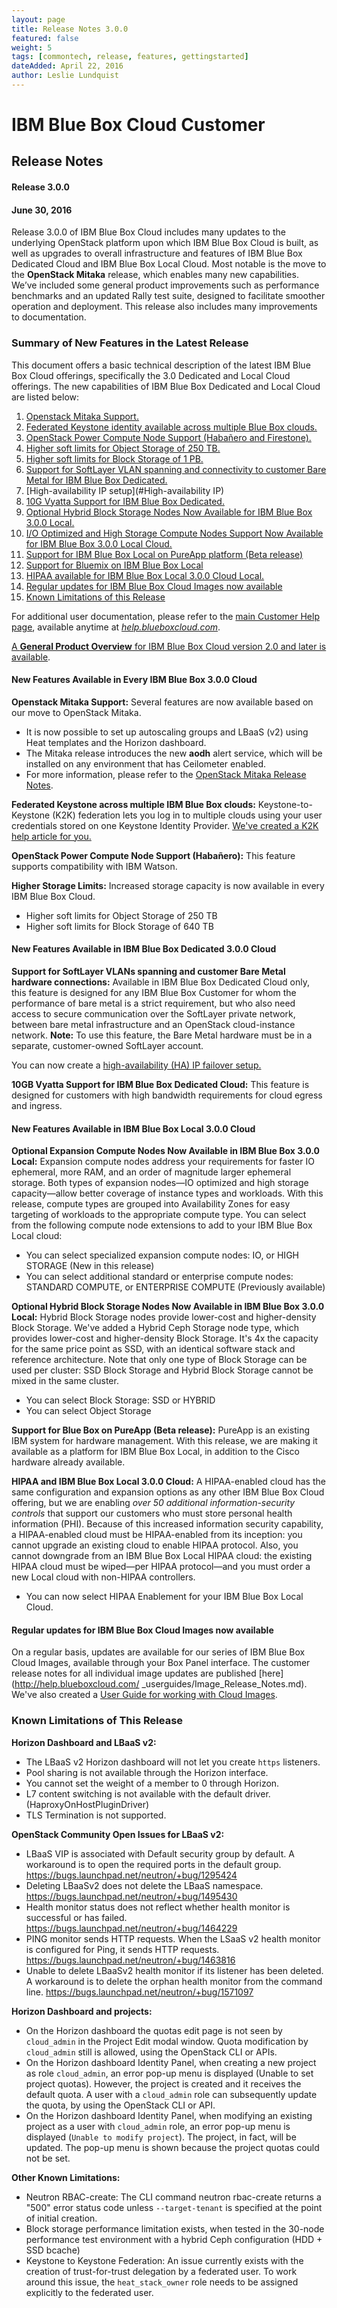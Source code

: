 ```yaml
---
layout: page
title: Release Notes 3.0.0
featured: false
weight: 5
tags: [commontech, release, features, gettingstarted]
dateAdded: April 22, 2016
author: Leslie Lundquist
---
```


# IBM Blue Box Cloud Customer

## Release Notes

#### Release 3.0.0
#### June 30, 2016

Release 3.0.0 of IBM Blue Box Cloud includes many updates to the underlying OpenStack platform upon which IBM Blue Box Cloud is built, as well as upgrades to overall infrastructure and features of IBM Blue Box Dedicated Cloud and IBM Blue Box Local Cloud. Most notable is the move to the **OpenStack Mitaka** release, which enables many new capabilities. We’ve included some general product improvements such as performance benchmarks and an updated Rally test suite, designed to facilitate smoother operation and deployment. This release also includes many improvements to documentation.

### Summary of New Features in the Latest Release

This document offers a basic technical description of the latest IBM Blue Box Cloud offerings, specifically the 3.0 Dedicated and Local Cloud offerings. The new capabilities of IBM Blue Box Dedicated and Local Cloud are listed below:

1. [Openstack Mitaka Support.](#openstack-mitaka)
2. [Federated Keystone identity available across multiple Blue Box clouds.](#federated-keystone)
3. [OpenStack Power Compute Node Support (Habañero and Firestone).](#power-compute)
4. [Higher soft limits for Object Storage of 250 TB.](#increased-storage)
5. [Higher soft limits for Block Storage of 1 PB.](#increased-storage)
6. [Support for SoftLayer VLAN spanning and connectivity to customer Bare Metal for IBM Blue Box Dedicated.](#transit-vlan)
7. [High-availability IP setup](#High-availability IP)
8. [10G Vyatta Support for IBM Blue Box Dedicated.](#10gb-vyatta)
9. [Optional Hybrid Block Storage Nodes Now Available for IBM Blue Box 3.0.0 Local.](#block-storage)
10. [I/O Optimized and High Storage Compute Nodes Support Now Available for IBM Blue Box 3.0.0 Local Cloud.](#)
11. [Support for IBM Blue Box Local on PureApp platform (Beta release)](#pure-app)
12. [Support for Bluemix on IBM Blue Box Local](#bluemix)
13. [HIPAA available for IBM Blue Box Local 3.0.0 Cloud Local.](#hipaa)
14. [Regular updates for IBM Blue Box Cloud Images now available](#regular-updates-for-ibm-blue-box-cloud-images-now-available)
15. [Known Limitations of this Release](#known-limitations-of-this-release)

For additional user documentation, please refer to the [main Customer Help page](http://ibm-blue-box-help.github.io/help-documentation/), available anytime at [_help.blueboxcloud.com_](http://ibm-blue-box-help.github.io/help-documentation/).

[A **General Product Overview** for IBM Blue Box Cloud version 2.0 and later is available](http://ibm-blue-box-help.github.io/help-documentation/gettingstarted/commontech/general_product_overview/).

#### New Features Available in Every IBM Blue Box 3.0.0 Cloud

**<a name="openstack-mitaka"></a>Openstack Mitaka Support:**
Several features are now available based on our move to OpenStack Mitaka. 
 * It is now possible to set up autoscaling groups and LBaaS (v2) using Heat templates and the Horizon dashboard.
 * The Mitaka release introduces the new **aodh** alert service, which will be installed on any environment that has Ceilometer enabled.
 * For more information, please refer to the [OpenStack Mitaka Release Notes](http://releases.openstack.org/mitaka/).

<a name="federated-keystone"></a>**Federated Keystone across multiple IBM Blue Box clouds:**
Keystone-to-Keystone (K2K) federation lets you log in to multiple clouds using your user credentials stored on one Keystone Identity Provider. [We've created a K2K help article for you.]()

<a name="power-compute"></a>**OpenStack Power Compute Node Support (Habañero):**
This feature supports compatibility with IBM Watson.

<a name="increased-storage"></a>**Higher Storage Limits:** Increased storage capacity is now available in every IBM Blue Box Cloud.
 * Higher soft limits for Object Storage of 250 TB
 * Higher soft limits for Block Storage of 640 TB

#### New Features Available in IBM Blue Box Dedicated 3.0.0 Cloud

<a name="transit-vlan"></a>**Support for SoftLayer VLANs spanning and customer Bare Metal hardware connections:** Available in IBM Blue Box Dedicated Cloud only, this feature is designed for any IBM Blue Box Customer for whom the performance of bare metal is a strict requirement, but who also need access to secure communication over the SoftLayer private network, between bare metal infrastructure and an OpenStack cloud-instance network. **Note:** To use this feature, the Bare Metal hardware must be in a separate, customer-owned SoftLayer account.

<a name="High-availability IP"></a>You can now create a [high-availability (HA) IP failover setup.](http://ibm-blue-box-help.github.io/help-documentation/neutron/configure-ha-ip/) 

<a name="10gb-vyatta"></a>**10GB Vyatta Support for IBM Blue Box Dedicated Cloud:** This feature is designed for customers with high bandwidth requirements for cloud egress and ingress. 

#### New Features Available in IBM Blue Box Local 3.0.0 Cloud
<a name="expansion-compute"></a>**Optional Expansion Compute Nodes Now Available in IBM Blue Box 3.0.0 Local:** Expansion compute nodes address your requirements for faster IO ephemeral, more RAM, and an order of magnitude larger ephemeral storage.  Both types of expansion nodes—IO optimized and high storage capacity—allow better coverage of instance types and workloads. With this release, compute types are grouped into Availability Zones for easy targeting of workloads to the appropriate compute type.
You can select from the following compute node extensions to add to your IBM Blue Box Local cloud:
  * You can select specialized expansion compute nodes: IO, or HIGH STORAGE (New in this release)
  * You can select additional standard or enterprise compute nodes: STANDARD COMPUTE, or ENTERPRISE COMPUTE (Previously available)

<a name="block-storage"></a>**Optional Hybrid Block Storage Nodes Now Available in IBM Blue Box 3.0.0 Local:** Hybrid Block Storage nodes provide lower-cost and higher-density Block Storage. We've added a Hybrid Ceph Storage node type, which provides lower-cost and higher-density Block Storage. It's 4x the capacity for the same price point as SSD, with an identical software stack and reference architecture. Note that only one type of Block Storage can be used per cluster: SSD Block Storage and Hybrid Block Storage cannot be mixed in the same cluster. 

  * You can select Block Storage: SSD or HYBRID
  * You can select Object Storage 

<a name="pure-app"></a>**Support for Blue Box on PureApp (Beta release):** PureApp is an existing IBM system for hardware management. With this release, we are making it available as a platform for IBM Blue Box Local, in addition to the Cisco hardware already available.

<a name="hipaa"></a>**HIPAA and IBM Blue Box Local 3.0.0 Cloud:** A HIPAA-enabled cloud has the same configuration and expansion options as any other IBM Blue Box Cloud offering, but we are enabling _over 50 additional information-security controls_ that support our customers who must store personal health information (PHI). Because of this increased information security capability, a HIPAA-enabled cloud must be HIPAA-enabled from its inception: you cannot upgrade an existing cloud to enable HIPAA protocol. Also, you cannot downgrade from an IBM Blue Box Local HIPAA cloud: the existing HIPAA cloud must be wiped—per HIPAA protocol—and you must order a new Local cloud with non-HIPAA controllers.

  * You can now select HIPAA Enablement for your IBM Blue Box Local Cloud.

#### Regular updates for IBM Blue Box Cloud Images now available
 
 On a regular basis, updates are available for our series of IBM Blue Box Cloud Images, available through your Box Panel interface. The customer release notes for all individual image updates are published [here](http://help.blueboxcloud.com/ _userguides/Image_Release_Notes.md). We've also created a [User Guide for working with Cloud Images](http://help.blueboxcloud.com/_userguides/Cloud_Images_Provided_by_IBM.md).

### Known Limitations of This Release
**Horizon Dashboard and LBaaS v2:**
 * The LBaaS v2 Horizon dashboard will not let you create `https` listeners.
 * Pool sharing is not available through the Horizon interface.
 * You cannot set the weight of a member to 0 through Horizon.
 * L7 content switching is not available with the default driver. (HaproxyOnHostPluginDriver)
 * TLS Termination is not supported.
 
**OpenStack Community Open Issues for LBaaS v2:**
 * LBaaS VIP is associated with Default security group by default. A workaround is to open the required ports in the default group. https://bugs.launchpad.net/neutron/+bug/1295424
 * Deleting LBaaSv2 does not delete the LBaaS namespace. https://bugs.launchpad.net/neutron/+bug/1495430
 * Health monitor status does not reflect whether health monitor is successful or has failed. https://bugs.launchpad.net/neutron/+bug/1464229
 * PING monitor sends HTTP requests. When the LSaaS v2 health monitor is configured for Ping, it sends HTTP requests. https://bugs.launchpad.net/neutron/+bug/1463816
 * Unable to delete LBaaSv2 health monitor if its listener has been deleted. A workaround is to delete the orphan health monitor from the command line. https://bugs.launchpad.net/neutron/+bug/1571097
 
**Horizon Dashboard and projects:**
 * On the Horizon dashboard the quotas edit page is not seen by `cloud_admin` in the Project Edit modal window. Quota modification by `cloud_admin` still is allowed, using the OpenStack CLI or APIs.
 * On the Horizon dashboard Identity Panel, when creating a new project as role `cloud_admin`, an error pop-up menu is displayed (Unable to set project quotas). However, the project is created and it receives the default quota. A user with a `cloud_admin` role can subsequently update the quota, by using the OpenStack CLI or API.
 *  On the Horizon dashboard Identity Panel, when modifying an existing project as a user with `cloud_admin` role, an error pop-up menu is displayed (`Unable to modify project`). The project, in fact, will be updated. The pop-up menu is shown because the project quotas could not be set.

**Other Known Limitations:**
* Neutron RBAC-create: The CLI command neutron rbac-create returns a "500" error status code unless `--target-tenant` is specified at the point of initial creation.
* Block storage performance limitation exists, when tested in the 30-node performance test environment with a hybrid Ceph configuration (HDD + SSD bcache)
* Keystone to Keystone Federation: An issue currently exists with the creation of trust-for-trust delegation by a federated user. To work around this issue, the `heat_stack_owner` role needs to be assigned explicitly to the federated user.

